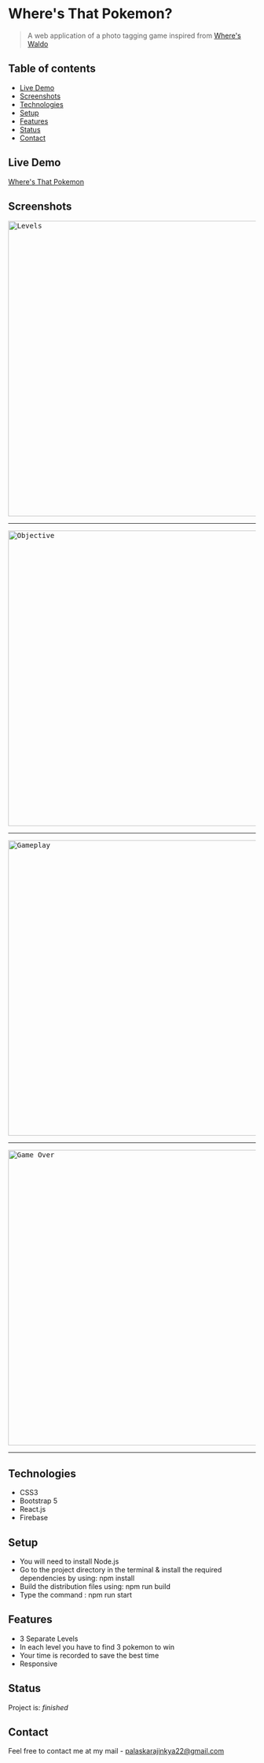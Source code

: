 # Where's That Pokemon?

> A web application of a photo tagging game inspired from [Where's Waldo](https://en.wikipedia.org/wiki/Where%27s_Waldo%3F_(video_game))

## Table of contents

- [Live Demo](#live-demo)
- [Screenshots](#screenshots)
- [Technologies](#technologies)
- [Setup](#setup)
- [Features](#features)
- [Status](#status)
- [Contact](#contact)

## Live Demo

[Where's That Pokemon](https://where-s-that-pokemon.web.app/)

## Screenshots

<kbd>
  <img src="https://github.com/Ajinkyap22/portfolio/blob/develop/src/images/Project%20thumbnails/Photo%20Tagging.jpg?raw=true" width="600" alt="Levels"  />
</kbd>

<hr/>

<kbd>
  <img src="https://github.com/Ajinkyap22/portfolio/blob/develop/src/images/Project%20screenshots/Where's%20that%20Pokemon/1.png?raw=true" width="600" alt="Objective"  />
</kbd>

<hr/>

<kbd>
  <img src="https://github.com/Ajinkyap22/portfolio/blob/develop/src/images/Project%20screenshots/Where's%20that%20Pokemon/2.png?raw=true" width="600" alt="Gameplay"  />
</kbd>

<hr/>

<kbd>
  <img src="https://github.com/Ajinkyap22/portfolio/blob/develop/src/images/Project%20screenshots/Where's%20that%20Pokemon/3.png?raw=true" width="600" alt="Game Over"  />
</kbd>

<hr/>

## Technologies

- CSS3
- Bootstrap 5
- React.js
- Firebase

## Setup

* You will need to install Node.js
* Go to the project directory in the terminal & install the required dependencies by using: npm install
* Build the distribution files using: npm run build
* Type the command : npm run start


## Features

- 3 Separate Levels
- In each level you have to find 3 pokemon to win
- Your time is recorded to save the best time
- Responsive

## Status

Project is: _finished_

## Contact

Feel free to contact me at my mail - palaskarajinkya22@gmail.com
